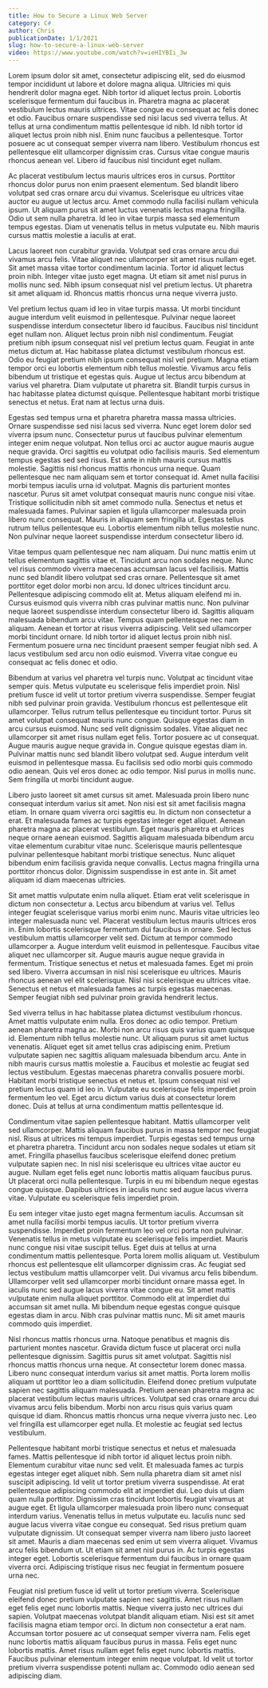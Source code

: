```yaml
---
title: How to Secure a Linux Web Server
category: C#
author: Chris
publicationDate: 1/1/2021
slug: how-to-secure-a-linux-web-server
video: https://www.youtube.com/watch?v=ieHIYBIi_3w
---
```


Lorem ipsum dolor sit amet, consectetur adipiscing elit, sed do eiusmod tempor incididunt ut labore et dolore magna aliqua. Ultricies mi quis hendrerit dolor magna eget. Nibh tortor id aliquet lectus proin. Lobortis scelerisque fermentum dui faucibus in. Pharetra magna ac placerat vestibulum lectus mauris ultrices. Vitae congue eu consequat ac felis donec et odio. Faucibus ornare suspendisse sed nisi lacus sed viverra tellus. At tellus at urna condimentum mattis pellentesque id nibh. Id nibh tortor id aliquet lectus proin nibh nisl. Enim nunc faucibus a pellentesque. Tortor posuere ac ut consequat semper viverra nam libero. Vestibulum rhoncus est pellentesque elit ullamcorper dignissim cras. Cursus vitae congue mauris rhoncus aenean vel. Libero id faucibus nisl tincidunt eget nullam.

Ac placerat vestibulum lectus mauris ultrices eros in cursus. Porttitor rhoncus dolor purus non enim praesent elementum. Sed blandit libero volutpat sed cras ornare arcu dui vivamus. Scelerisque eu ultrices vitae auctor eu augue ut lectus arcu. Amet commodo nulla facilisi nullam vehicula ipsum. Ut aliquam purus sit amet luctus venenatis lectus magna fringilla. Odio ut sem nulla pharetra. Id leo in vitae turpis massa sed elementum tempus egestas. Diam ut venenatis tellus in metus vulputate eu. Nibh mauris cursus mattis molestie a iaculis at erat.

Lacus laoreet non curabitur gravida. Volutpat sed cras ornare arcu dui vivamus arcu felis. Vitae aliquet nec ullamcorper sit amet risus nullam eget. Sit amet massa vitae tortor condimentum lacinia. Tortor id aliquet lectus proin nibh. Integer vitae justo eget magna. Ut etiam sit amet nisl purus in mollis nunc sed. Nibh ipsum consequat nisl vel pretium lectus. Ut pharetra sit amet aliquam id. Rhoncus mattis rhoncus urna neque viverra justo.

Vel pretium lectus quam id leo in vitae turpis massa. Ut morbi tincidunt augue interdum velit euismod in pellentesque. Pulvinar neque laoreet suspendisse interdum consectetur libero id faucibus. Faucibus nisl tincidunt eget nullam non. Aliquet lectus proin nibh nisl condimentum. Feugiat pretium nibh ipsum consequat nisl vel pretium lectus quam. Feugiat in ante metus dictum at. Hac habitasse platea dictumst vestibulum rhoncus est. Odio eu feugiat pretium nibh ipsum consequat nisl vel pretium. Magna etiam tempor orci eu lobortis elementum nibh tellus molestie. Vivamus arcu felis bibendum ut tristique et egestas quis. Augue ut lectus arcu bibendum at varius vel pharetra. Diam vulputate ut pharetra sit. Blandit turpis cursus in hac habitasse platea dictumst quisque. Pellentesque habitant morbi tristique senectus et netus. Erat nam at lectus urna duis.

Egestas sed tempus urna et pharetra pharetra massa massa ultricies. Ornare suspendisse sed nisi lacus sed viverra. Nunc eget lorem dolor sed viverra ipsum nunc. Consectetur purus ut faucibus pulvinar elementum integer enim neque volutpat. Non tellus orci ac auctor augue mauris augue neque gravida. Orci sagittis eu volutpat odio facilisis mauris. Sed elementum tempus egestas sed sed risus. Est ante in nibh mauris cursus mattis molestie. Sagittis nisl rhoncus mattis rhoncus urna neque. Quam pellentesque nec nam aliquam sem et tortor consequat id. Amet nulla facilisi morbi tempus iaculis urna id volutpat. Magnis dis parturient montes nascetur. Purus sit amet volutpat consequat mauris nunc congue nisi vitae. Tristique sollicitudin nibh sit amet commodo nulla. Senectus et netus et malesuada fames. Pulvinar sapien et ligula ullamcorper malesuada proin libero nunc consequat. Mauris in aliquam sem fringilla ut. Egestas tellus rutrum tellus pellentesque eu. Lobortis elementum nibh tellus molestie nunc. Non pulvinar neque laoreet suspendisse interdum consectetur libero id.

Vitae tempus quam pellentesque nec nam aliquam. Dui nunc mattis enim ut tellus elementum sagittis vitae et. Tincidunt arcu non sodales neque. Nunc vel risus commodo viverra maecenas accumsan lacus vel facilisis. Mattis nunc sed blandit libero volutpat sed cras ornare. Pellentesque sit amet porttitor eget dolor morbi non arcu. Id donec ultrices tincidunt arcu. Pellentesque adipiscing commodo elit at. Metus aliquam eleifend mi in. Cursus euismod quis viverra nibh cras pulvinar mattis nunc. Non pulvinar neque laoreet suspendisse interdum consectetur libero id. Sagittis aliquam malesuada bibendum arcu vitae. Tempus quam pellentesque nec nam aliquam. Aenean et tortor at risus viverra adipiscing. Velit sed ullamcorper morbi tincidunt ornare. Id nibh tortor id aliquet lectus proin nibh nisl. Fermentum posuere urna nec tincidunt praesent semper feugiat nibh sed. A lacus vestibulum sed arcu non odio euismod. Viverra vitae congue eu consequat ac felis donec et odio.

Bibendum at varius vel pharetra vel turpis nunc. Volutpat ac tincidunt vitae semper quis. Metus vulputate eu scelerisque felis imperdiet proin. Nisl pretium fusce id velit ut tortor pretium viverra suspendisse. Semper feugiat nibh sed pulvinar proin gravida. Vestibulum rhoncus est pellentesque elit ullamcorper. Tellus rutrum tellus pellentesque eu tincidunt tortor. Purus sit amet volutpat consequat mauris nunc congue. Quisque egestas diam in arcu cursus euismod. Nunc sed velit dignissim sodales. Vitae aliquet nec ullamcorper sit amet risus nullam eget felis. Tortor posuere ac ut consequat. Augue mauris augue neque gravida in. Congue quisque egestas diam in. Pulvinar mattis nunc sed blandit libero volutpat sed. Augue interdum velit euismod in pellentesque massa. Eu facilisis sed odio morbi quis commodo odio aenean. Quis vel eros donec ac odio tempor. Nisl purus in mollis nunc. Sem fringilla ut morbi tincidunt augue.

Libero justo laoreet sit amet cursus sit amet. Malesuada proin libero nunc consequat interdum varius sit amet. Non nisi est sit amet facilisis magna etiam. In ornare quam viverra orci sagittis eu. In dictum non consectetur a erat. Et malesuada fames ac turpis egestas integer eget aliquet. Aenean pharetra magna ac placerat vestibulum. Eget mauris pharetra et ultrices neque ornare aenean euismod. Sagittis aliquam malesuada bibendum arcu vitae elementum curabitur vitae nunc. Scelerisque mauris pellentesque pulvinar pellentesque habitant morbi tristique senectus. Nunc aliquet bibendum enim facilisis gravida neque convallis. Lectus magna fringilla urna porttitor rhoncus dolor. Dignissim suspendisse in est ante in. Sit amet aliquam id diam maecenas ultricies.

Sit amet mattis vulputate enim nulla aliquet. Etiam erat velit scelerisque in dictum non consectetur a. Lectus arcu bibendum at varius vel. Tellus integer feugiat scelerisque varius morbi enim nunc. Mauris vitae ultricies leo integer malesuada nunc vel. Placerat vestibulum lectus mauris ultrices eros in. Enim lobortis scelerisque fermentum dui faucibus in ornare. Sed lectus vestibulum mattis ullamcorper velit sed. Dictum at tempor commodo ullamcorper a. Augue interdum velit euismod in pellentesque. Faucibus vitae aliquet nec ullamcorper sit. Augue mauris augue neque gravida in fermentum. Tristique senectus et netus et malesuada fames. Eget mi proin sed libero. Viverra accumsan in nisl nisi scelerisque eu ultrices. Mauris rhoncus aenean vel elit scelerisque. Nisl nisi scelerisque eu ultrices vitae. Senectus et netus et malesuada fames ac turpis egestas maecenas. Semper feugiat nibh sed pulvinar proin gravida hendrerit lectus.

Sed viverra tellus in hac habitasse platea dictumst vestibulum rhoncus. Amet mattis vulputate enim nulla. Eros donec ac odio tempor. Pretium aenean pharetra magna ac. Morbi non arcu risus quis varius quam quisque id. Elementum nibh tellus molestie nunc. Ut aliquam purus sit amet luctus venenatis. Aliquet eget sit amet tellus cras adipiscing enim. Pretium vulputate sapien nec sagittis aliquam malesuada bibendum arcu. Ante in nibh mauris cursus mattis molestie a. Faucibus et molestie ac feugiat sed lectus vestibulum. Egestas maecenas pharetra convallis posuere morbi. Habitant morbi tristique senectus et netus et. Ipsum consequat nisl vel pretium lectus quam id leo in. Vulputate eu scelerisque felis imperdiet proin fermentum leo vel. Eget arcu dictum varius duis at consectetur lorem donec. Duis at tellus at urna condimentum mattis pellentesque id.

Condimentum vitae sapien pellentesque habitant. Mattis ullamcorper velit sed ullamcorper. Mattis aliquam faucibus purus in massa tempor nec feugiat nisl. Risus at ultrices mi tempus imperdiet. Turpis egestas sed tempus urna et pharetra pharetra. Tincidunt arcu non sodales neque sodales ut etiam sit amet. Fringilla phasellus faucibus scelerisque eleifend donec pretium vulputate sapien nec. In nisl nisi scelerisque eu ultrices vitae auctor eu augue. Nullam eget felis eget nunc lobortis mattis aliquam faucibus purus. Ut placerat orci nulla pellentesque. Turpis in eu mi bibendum neque egestas congue quisque. Dapibus ultrices in iaculis nunc sed augue lacus viverra vitae. Vulputate eu scelerisque felis imperdiet proin.

Eu sem integer vitae justo eget magna fermentum iaculis. Accumsan sit amet nulla facilisi morbi tempus iaculis. Ut tortor pretium viverra suspendisse. Imperdiet proin fermentum leo vel orci porta non pulvinar. Venenatis tellus in metus vulputate eu scelerisque felis imperdiet. Mauris nunc congue nisi vitae suscipit tellus. Eget duis at tellus at urna condimentum mattis pellentesque. Porta lorem mollis aliquam ut. Vestibulum rhoncus est pellentesque elit ullamcorper dignissim cras. Ac feugiat sed lectus vestibulum mattis ullamcorper velit. Dui vivamus arcu felis bibendum. Ullamcorper velit sed ullamcorper morbi tincidunt ornare massa eget. In iaculis nunc sed augue lacus viverra vitae congue eu. Sit amet mattis vulputate enim nulla aliquet porttitor. Commodo elit at imperdiet dui accumsan sit amet nulla. Mi bibendum neque egestas congue quisque egestas diam in arcu. Nibh cras pulvinar mattis nunc. Mi sit amet mauris commodo quis imperdiet.

Nisl rhoncus mattis rhoncus urna. Natoque penatibus et magnis dis parturient montes nascetur. Gravida dictum fusce ut placerat orci nulla pellentesque dignissim. Sagittis purus sit amet volutpat. Sagittis nisl rhoncus mattis rhoncus urna neque. At consectetur lorem donec massa. Libero nunc consequat interdum varius sit amet mattis. Porta lorem mollis aliquam ut porttitor leo a diam sollicitudin. Eleifend donec pretium vulputate sapien nec sagittis aliquam malesuada. Pretium aenean pharetra magna ac placerat vestibulum lectus mauris ultrices. Volutpat sed cras ornare arcu dui vivamus arcu felis bibendum. Morbi non arcu risus quis varius quam quisque id diam. Rhoncus mattis rhoncus urna neque viverra justo nec. Leo vel fringilla est ullamcorper eget nulla. Et molestie ac feugiat sed lectus vestibulum.

Pellentesque habitant morbi tristique senectus et netus et malesuada fames. Mattis pellentesque id nibh tortor id aliquet lectus proin nibh. Elementum curabitur vitae nunc sed velit. Et malesuada fames ac turpis egestas integer eget aliquet nibh. Sem nulla pharetra diam sit amet nisl suscipit adipiscing. Id velit ut tortor pretium viverra suspendisse. At erat pellentesque adipiscing commodo elit at imperdiet dui. Leo duis ut diam quam nulla porttitor. Dignissim cras tincidunt lobortis feugiat vivamus at augue eget. Et ligula ullamcorper malesuada proin libero nunc consequat interdum varius. Venenatis tellus in metus vulputate eu. Iaculis nunc sed augue lacus viverra vitae congue eu consequat. Sed risus pretium quam vulputate dignissim. Ut consequat semper viverra nam libero justo laoreet sit amet. Mauris a diam maecenas sed enim ut sem viverra aliquet. Vivamus arcu felis bibendum ut. Ut etiam sit amet nisl purus in. Ac turpis egestas integer eget. Lobortis scelerisque fermentum dui faucibus in ornare quam viverra orci. Adipiscing tristique risus nec feugiat in fermentum posuere urna nec.

Feugiat nisl pretium fusce id velit ut tortor pretium viverra. Scelerisque eleifend donec pretium vulputate sapien nec sagittis. Amet risus nullam eget felis eget nunc lobortis mattis. Neque viverra justo nec ultrices dui sapien. Volutpat maecenas volutpat blandit aliquam etiam. Nisi est sit amet facilisis magna etiam tempor orci. In dictum non consectetur a erat nam. Accumsan tortor posuere ac ut consequat semper viverra nam. Felis eget nunc lobortis mattis aliquam faucibus purus in massa. Felis eget nunc lobortis mattis. Amet risus nullam eget felis eget nunc lobortis mattis. Faucibus pulvinar elementum integer enim neque volutpat. Id velit ut tortor pretium viverra suspendisse potenti nullam ac. Commodo odio aenean sed adipiscing diam.

